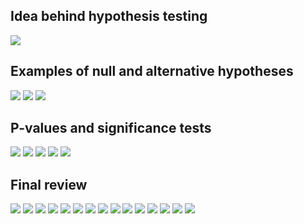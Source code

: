 ## Idea behind hypothesis testing
![](intro-1.png)
## Examples of null and alternative hypotheses
![](intro-examples-1.png)
![](intro-examples-2.png)
![](intro-examples-3.png)
## P-values and significance tests
![](intro-pvalue-1.png)
![](intro-pvalue-2.png)
![](intro-pvalue-3.png)
![](intro-pvalue-4.png)
![](intro-pvalue-5.png)
## Final review
![](intro-final-1.png)
![](intro-final-2.png)
![](intro-final-3.png)
![](intro-final-4.png)
![](intro-final-5.png)
![](intro-final-6.png)
![](intro-final-7.png)
![](intro-final-8.png)
![](intro-final-9.png)
![](intro-final-10.png)
![](intro-final-11.png)
![](intro-final-12.png)
![](intro-final-13.png)
![](intro-final-14.png)
![](intro-final-15.png)
